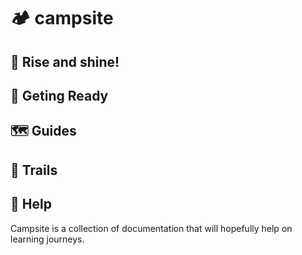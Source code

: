# 🏕️ campsite

## 🍳 Rise and shine!

## 🎒 Geting Ready

## 🗺️ Guides

## 🥾 Trails

## 🔦 Help

Campsite is a collection of documentation that will hopefully help on learning journeys.
